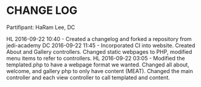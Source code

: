 CHANGE LOG
===========================
Partifipant: HaRam Lee, DC

HL 2016-09-22 10:40 - Created a changelog and forked a repository from jedi-academy 
DC 2016-09-22 11:45 - Incorporated CI into website. Created About and Gallery controllers. 
                      Changed static webpages to PHP, modified menu items to refer to controllers.
HL 2016-09-22 03:05 - Modified the templated.php to have a webpage format we wanted. Changed all
					  about, welcome, and gallery php to only have content (MEAT). Changed the
					  main controller and each view controller to call templated and content.
